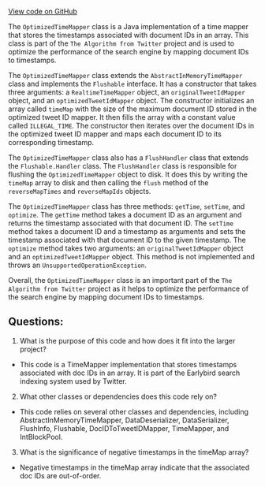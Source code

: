 [View code on GitHub](https://github.com/misbahsy/the-algorithm/src/java/com/twitter/search/earlybird/index/OptimizedTimeMapper.java)

The `OptimizedTimeMapper` class is a Java implementation of a time mapper that stores the timestamps associated with document IDs in an array. This class is part of the `The Algorithm from Twitter` project and is used to optimize the performance of the search engine by mapping document IDs to timestamps. 

The `OptimizedTimeMapper` class extends the `AbstractInMemoryTimeMapper` class and implements the `Flushable` interface. It has a constructor that takes three arguments: a `RealtimeTimeMapper` object, an `originalTweetIdMapper` object, and an `optimizedTweetIdMapper` object. The constructor initializes an array called `timeMap` with the size of the maximum document ID stored in the optimized tweet ID mapper. It then fills the array with a constant value called `ILLEGAL_TIME`. The constructor then iterates over the document IDs in the optimized tweet ID mapper and maps each document ID to its corresponding timestamp. 

The `OptimizedTimeMapper` class also has a `FlushHandler` class that extends the `Flushable.Handler` class. The `FlushHandler` class is responsible for flushing the `OptimizedTimeMapper` object to disk. It does this by writing the `timeMap` array to disk and then calling the `flush` method of the `reverseMapTimes` and `reverseMapIds` objects. 

The `OptimizedTimeMapper` class has three methods: `getTime`, `setTime`, and `optimize`. The `getTime` method takes a document ID as an argument and returns the timestamp associated with that document ID. The `setTime` method takes a document ID and a timestamp as arguments and sets the timestamp associated with that document ID to the given timestamp. The `optimize` method takes two arguments: an `originalTweetIdMapper` object and an `optimizedTweetIdMapper` object. This method is not implemented and throws an `UnsupportedOperationException`. 

Overall, the `OptimizedTimeMapper` class is an important part of the `The Algorithm from Twitter` project as it helps to optimize the performance of the search engine by mapping document IDs to timestamps.
## Questions: 
 1. What is the purpose of this code and how does it fit into the larger project?
- This code is a TimeMapper implementation that stores timestamps associated with doc IDs in an array. It is part of the Earlybird search indexing system used by Twitter.

2. What other classes or dependencies does this code rely on?
- This code relies on several other classes and dependencies, including AbstractInMemoryTimeMapper, DataDeserializer, DataSerializer, FlushInfo, Flushable, DocIDToTweetIDMapper, TimeMapper, and IntBlockPool.

3. What is the significance of negative timestamps in the timeMap array?
- Negative timestamps in the timeMap array indicate that the associated doc IDs are out-of-order.